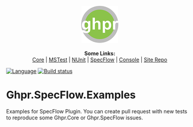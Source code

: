 <p align="center">
  <a href="https://ghpreporter.github.io/"><img src="https://github.com/GHPReporter/GHPReporter.github.io/blob/master/img/logo-small.png?raw=true" alt="Project icon"></a>
  <br><br>
  <b>Some Links:</b><br>
  <a href="https://github.com/GHPReporter/Ghpr.Core">Core</a> |
  <a href="https://github.com/GHPReporter/Ghpr.MSTest">MSTest</a> |
  <a href="https://github.com/GHPReporter/Ghpr.NUnit">NUnit</a> |
  <a href="https://github.com/GHPReporter/Ghpr.SpecFlow">SpecFlow</a> |
  <a href="https://github.com/GHPReporter/Ghpr.Console">Console</a> |
  <a href="https://github.com/GHPReporter/GHPReporter.github.io/">Site Repo</a>
</p>

[![Language](http://gh-toprated.info/Badges/LanguageBadge?user=GHPReporter&repo=Ghpr.SpecFlow.Examples&theme=light&fontWeight=bold)](https://github.com/GHPReporter/Ghpr.SpecFlow.Examples)
[![Build status](https://ci.appveyor.com/api/projects/status/dhjn19uiy2qlejqh?svg=true)](https://ci.appveyor.com/project/elv1s42/ghpr-specflow-examples)

# Ghpr.SpecFlow.Examples

Examples for SpecFlow Plugin. You can create pull request with new tests to reproduce some Ghpr.Core or Ghpr.SpecFlow issues.
